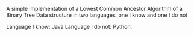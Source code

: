 A simple implementation of a Lowest Common Ancestor Algorithm of a Binary Tree Data structure in two languages, one I know and one I do not

Language I know: Java
Language I do not: Python.

